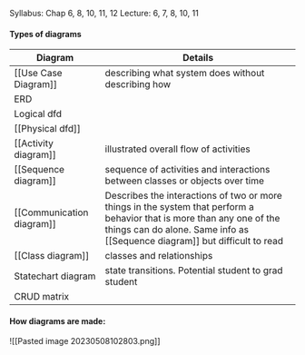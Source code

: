 Syllabus:
Chap 6, 8, 10, 11, 12
Lecture: 6, 7, 8, 10, 11

#### Types of diagrams

| Diagram                   | Details                                                                                                                                                                                              |
| ------------------------- | ---------------------------------------------------------------------------------------------------------------------------------------------------------------------------------------------------- |
| [[Use Case Diagram]]      | describing what system does without describing how                                                                                                                                                   |
| ERD                       |                                                                                                                                                                                                      |
| Logical dfd               |                                                                                                                                                                                                      |
| [[Physical dfd]]          |                                                                                                                                                                                                      |
| [[Activity diagram]]      | illustrated overall flow of activities                                                                                                                                                               |
| [[Sequence diagram]]      | sequence of activities and interactions between classes or objects over time                                                                                                                         |
| [[Communication diagram]] | Describes the interactions of two or more things in the system that perform a behavior that is more than any one of the things can do alone. Same info as [[Sequence diagram]] but difficult to read |
| [[Class diagram]]         | classes and relationships                                                                                                                                                                            |
| Statechart diagram        | state transitions. Potential student to grad student                                                                                                                                            | 
| CRUD matrix               |                                                                                                                                                                                                      |

#### How diagrams are made:
![[Pasted image 20230508102803.png]]